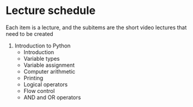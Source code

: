 # Lecture schedule

Each item is a lecture, and the subitems are the short video lectures that need to be created

1. Introduction to Python
    - Introduction
    - Variable types
    - Variable assignment 
    - Computer arithmetic
    - Printing
    - Logical operators
    - Flow control
    - AND and OR operators
